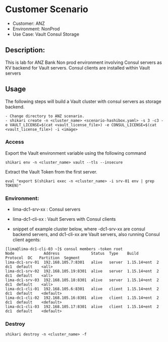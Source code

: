 # Customer Scenario
- Customer: ANZ
- Environment: NonProd
- Use Case: Vault Consul Storage

## Description:
This is lab for ANZ Bank Non prod environment involving Consul servers as KV backend for Vault servers. Consul clients are installed within Vault servers

## Usage

The following steps will build a Vault cluster with consul servers as storage backend.

```
- Change directory to ANZ scenario.
- shikari create -n <cluster_name> <scenario-hashibox.yaml> -s 3 -c3 -e VAULT_LICENSE=$(cat <vault_license_file>) -e CONSUL_LICENSE=$(cat <vault_license_file>) -i <image>
```

### Access

Export the Vault environment variable using the following command

```
shikari env -n <cluster_name> vault --tls --insecure
```

Extract the Vault Token from the first server.

```
eval "export $(shikari exec -n <cluster_name> -i srv-01 env | grep TOKEN)"
```

### Environment:
- lima-dc1-srv-xx : Consul servers
- lima-dc1-cli-xx : Vault Servers with Consul clients

- snippet of example cluster below, where -dc1-srv-xx are consul backend servers, and dc1-cli-xx are Vault servers, also running Consul client agents:

```
[lima@lima-dc1-cli-03 ~]$ consul members -token root
Node             Address              Status  Type    Build        Protocol  DC   Partition  Segment
lima-dc1-srv-01  192.168.105.7:8301   alive   server  1.15.14+ent  2         dc1  default    <all>
lima-dc1-srv-02  192.168.105.19:8301  alive   server  1.15.14+ent  2         dc1  default    <all>
lima-dc1-srv-03  192.168.105.18:8301  alive   server  1.15.14+ent  2         dc1  default    <all>
lima-dc1-cli-01  192.168.105.6:8301   alive   client  1.15.14+ent  2         dc1  default    <default>
lima-dc1-cli-02  192.168.105.16:8301  alive   client  1.15.14+ent  2         dc1  default    <default>
lima-dc1-cli-03  192.168.105.17:8301  alive   client  1.15.14+ent  2         dc1  default    <default>
```

### Destroy

```
shikari destroy -n <cluster_name> -f
```